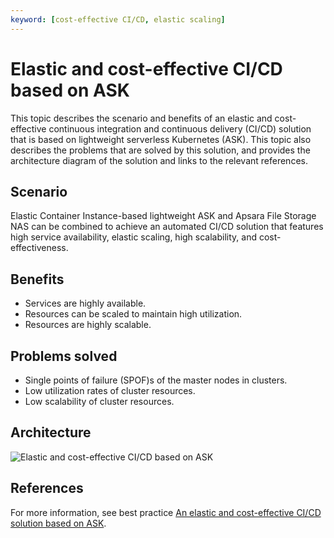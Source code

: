 ```yaml
---
keyword: [cost-effective CI/CD, elastic scaling]
---
```


# Elastic and cost-effective CI/CD based on ASK

This topic describes the scenario and benefits of an elastic and cost-effective continuous integration and continuous delivery \(CI/CD\) solution that is based on lightweight serverless Kubernetes \(ASK\). This topic also describes the problems that are solved by this solution, and provides the architecture diagram of the solution and links to the relevant references.

## Scenario

Elastic Container Instance-based lightweight ASK and Apsara File Storage NAS can be combined to achieve an automated CI/CD solution that features high service availability, elastic scaling, high scalability, and cost-effectiveness.

## Benefits

-   Services are highly available.
-   Resources can be scaled to maintain high utilization.
-   Resources are highly scalable.

## Problems solved

-   Single points of failure \(SPOF\)s of the master nodes in clusters.
-   Low utilization rates of cluster resources.
-   Low scalability of cluster resources.

## Architecture

![ Elastic and cost-effective CI/CD based on ASK](https://help-static-aliyun-doc.aliyuncs.com/assets/img/en-US/1968830361/p82687.jpg)

## References

For more information, see best practice [An elastic and cost-effective CI/CD solution based on ASK](https://www.aliyun.com/acts/best-practice/preview?id=77451).

